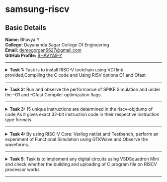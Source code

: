 <h1>samsung-riscv</h1>
<h2>Basic Details</h2>
<b>Name:</b> Bhavya Y
<br>
<b>College:</b> Dayananda Sagar College Of Engineering
<br>
<b>Email:</b> <a href="mailto:demogorgan6627@gmail.com">demogorgan6627@gmail.com</a>
<br>
<b>GitHub Profile:</b> <a href="https://github.com/BHAVYA9-Y">BHAVYA9-Y</a>
<hr>
<!-- Task 1 -->
<details>
<p><summary>
<b>Task 1:</b> Task is to install RISC-V toolchain using VDI link provided,Compiling the C code and Using RISV options O1 and Ofast
</summary></p>
<b>1. Install Ubuntu 18.04 LTS(beaver) on Oracle Virtual Machine Box and open VDI file provided</b>
<br><br>
<img src="https://github.com/BHAVYA9-Y/samsung-riscv/blob/main/Task%201/VM%20Box.png"  alt=Virtual Machine>
<br><br>
<b>2. Compiling C code </b>
<br><br>
<pre><code>cd
gedit sum1ton.c
gcc sum1ton.c
./a.out</code></pre>
<br>
<img src="https://github.com/BHAVYA9-Y/samsung-riscv/blob/main/Task%201/C%20Code.png" alt=C code>
<br><br>
<img src="https://github.com/BHAVYA9-Y/samsung-riscv/blob/main/Task%201/C%20Code%20Output.png"       alt=commands for c compilation>
<br><br>
<b>3. Object Dump and O1 & Ofast Output</b>
<br><br>
<pre><code>cat sum1ton.c
riscv64-unknown-elf-gcc -O1 -mabi=lp64 -march=rv64i -o sum1ton.o sum1ton.c
ls -ltr sum1ton.o
</code></pre>
<br>
<img src="https://github.com/BHAVYA9-Y/samsung-riscv/blob/main/Task%201/Assembly%20Commands.png"    alt=Commands >
<br><br>
<pre><code>riscv64-unknown-elf-objdump -d sum1ton.o |less </code></pre>
<br>
<img src="https://github.com/BHAVYA9-Y/samsung-riscv/blob/main/Task%201/Object%20Dump.png"  alt=Object dump>
<br><br>
<b>For O1: The number of instructions were 15.</b><br><br>
<img src="https://github.com/BHAVYA9-Y/samsung-riscv/blob/main/Task%201/O1%20Output.png"  alt=O1 output>
<br><br>
<pre><code>riscv64-unknown-elf-gcc -Ofast -mabi=lp64 -march=rv64i -o sum1ton.o sum1ton.c</code></pre>
<br>
<b>For Ofast: the number of instructions were 12.</b><br><br>
<img src="https://github.com/BHAVYA9-Y/samsung-riscv/blob/main/Task%201/Ofast%20Output.png"  alt=Ofast output>
<br><br>
</details>
<hr>
    

<!-- End of Task 1-->
<!-- Task 2 -->
<!-- Spike for Sum1ton -->				
<details>
<p><summary>
<b>Task 2:</b> Run and observe the performance of SPIKE Simulation and  under the -O1 and -Ofast Compiler optimization flags.
</summary></p>
<details>
<p><summary>1. Sum of Integers from 1 to n</summary></p>
<b>Debugging sum1ton.o for O1</b>
<pre><p><code>riscv64-unknown-elf-gcc -O1 -mabi=lp64 -march=rv64i -o sum1ton.o sum1ton.c
ls -ltr sum1ton.o
spike pk sum1ton.o
spike -d pk sum1ton.o</code></p></pre>
<b>O1 assembly output</b>
<pre>0000000000010184 &ltmain&gt:
   10184:       ff010113                addi    sp,sp,-16
   10188:       00113423                sd      ra,8(sp)
   1018c:       09600793                li      a5,150
   10190:       fff7879b                addiw   a5,a5,-1
   10194:       fe079ee3                bnez    a5,10190 &lt;main+0xc&gt;
   10198:       00003637                lui     a2,0x3
   1019c:       c3d60613                addi    a2,a2,-963 # 2c3d &lt;__BSS_END__+0x5710c&gt;
   101a0:       09600593                li      a1,150
   101a4:       00021537                lui     a0,0x21
   101a8:       19050513                addi    a0,a0,400 # 21190 &lt;__clzdi2+0x48&gt;
   101ac:       26c000ef                jal     ra,10418 &lt;printf&gt;
   101b0:       00000513                li      a0,0
   101b4:       00813083                ld      ra,8(sp)
   101b8:       01010113                addi    sp,sp,16
   101bc:       00008067                ret
</pre>
<p>15 instructions for O1</p>
<br>
<img src="https://github.com/BHAVYA9-Y/samsung-riscv/blob/main/Task%202/O1_spike_sum.png" alt="debugging O1">
<br><br>
<b>Debugging sum1ton.o for Ofast</b>
<pre><p><code>riscv64-unknown-elf-gcc -Ofast -mabi=lp64 -march=rv64i -o sum1ton.o sum1ton.c
spike pk sum1ton.o
spike -d pk sum1ton.o</code></p></pre>
<b>Ofast assembly output</b>
<pre>00000000000100b0 &ltmain&gt:
   100b0:       00003637                lui     a2,0x3
   100b4:       00021537                lui     a0,0x21
   100b8:       ff010113                addi    sp,sp,-16
   100bc:       c3d60613                addi    a2,a2,-963 # 2c3d &lt;main-0xd473&gt;
   100c0:       09600593                li      a1,150
   100c4:       18050513                addi    a0,a0,384 # 21180 &lt;__clzdi2+0x44&gt;
   100c8:       00113423                sd      ra,8(sp)
   100cc:       340000ef                jal     ra,1040c &lt;printf&gt;
   100d0:       00813083                ld      ra,8(sp)
   100d4:       00000513                li      a0,0
   100d8:       01010113                addi    sp,sp,16
   100dc:       00008067                ret
</pre>
<p>12 instructions for Ofast</p>
<br>
<img src="https://github.com/BHAVYA9-Y/samsung-riscv/blob/main/Task%202/Ofast_spike_sum.png" alt="debugging Ofast">
</details>	   
                                             <!-- Spike for Square -->	   
<details>
<p><summary>2. Square of a Number</summary></p>
<b>Compiling Square C program</b>
<pre><code>gedit square.c
gcc square.c
./a.out</code></pre>
<pre><code>#inlcude&ltstdio.h&gt
int main(){
               int num = 250;
               int square=num*num;
                printf("The square of %d is %d\n",n,square);
        return 0;
                       }
                   </code></pre>
<img src="https://github.com/BHAVYA9-Y/samsung-riscv/blob/main/Task%202/example%20c%20code%20.png", alt="Square Compilation">
<br><br>
<b>Debugging square.o for O1</b>
<pre><p><code>riscv64-unknown-elf-gcc -O1 -mabi=lp64 -march=rv64i -o square.o square.c
spike pk square.o
spike -d pk square.o</code></p></pre>
<b>O1 assembly output</b>
<pre>0000000000010184 &lt;main&gt;:
   10184:       ff010113                addi    sp,sp,-16
   10188:       00113423                sd      ra,8(sp)
   1018c:       0000f637                lui     a2,0xf
   10190:       42460613                addi    a2,a2,1060 # f424 &lt;register_fini-0xc8c&gt;
   10194:       0fa00593                li      a1,250
   10198:       00021537                lui     a0,0x21
   1019c:       18050513                addi    a0,a0,384 # 21180 &lt;__clzdi2+0x44&gt;
   101a0:       26c000ef                jal     ra,1040c &lt;printf&gt;
   101a4:       00000513                li      a0,0
   101a8:       00813083                ld      ra,8(sp)
   101ac:       01010113                addi    sp,sp,16
   101b0:       00008067                ret
</pre>
<p>12 instructions for O1</p>
<br>
<img src="https://github.com/BHAVYA9-Y/samsung-riscv/blob/main/Task%202/O1_spike_square.png",alt="Debug O1">
<br><br>
<b>Debugging square.o for Ofast</b>
<pre><p><code>riscv64-unknown-elf-gcc -Ofast -mabi=lp64 -march=rv64i -o square.o square.c
spike pk square.o
spike -d pk square.o</code></p></pre>
<b>Ofast assembly output</b>  
<pre>00000000000100b0 &lt;main&gt;:
   100b0:       0000f637                lui     a2,0xf
   100b4:       00021537                lui     a0,0x21
   100b8:       ff010113                addi    sp,sp,-16
   100bc:       42460613                addi    a2,a2,1060 # f424 &lt;main-0xc8c&gt;
   100c0:       0fa00593                li      a1,250
   100c4:       18050513                addi    a0,a0,384 # 21180 &lt;__clzdi2+0x44&gt;
   100c8:       00113423                sd      ra,8(sp)
   100cc:       340000ef                jal     ra,1040c &lt;printf&gt;
   100d0:       00813083                ld      ra,8(sp)
   100d4:       00000513                li      a0,0
   100d8:       01010113                addi    sp,sp,16
   100dc:       00008067                ret
</pre>
<p>12 instructions for Ofast</p>
<br>
<img src="https://github.com/BHAVYA9-Y/samsung-riscv/blob/main/Task%202/Ofast_spike_square.png",alt="Ofast debug">
<br><br>
</details>
</details>
<hr>   
                                              
<!-- End of Task 2-->
<!-- Task 3 -->
<!-- Objdump instructions-->
<details>
  <p><summary>
    <b>Task 3:</b> 15 unique instructions are determined in the riscv-objdump of code,As it gives exact 32-bit instruction code in their respective instruction type formats.
  </summary></p>
<!-- Task 3 -->   
<details>
	<p><summary>
		RISC-V Instruction Formats
	</summary></p>
<!-- Explaination -->
	
<h2>Instruction Types and Fields</h2>

<p> The RISC-V instructions are categorized into types based on their filed organization.Each type has specific fields like opcode,funct3,funct4,immediate values and register numbers. The types include:</p>

<b>&nbsp;&nbsp;&nbsp;&nbsp;&#183; R-Type:</b> Register Type <br>
<b>&nbsp;&nbsp;&nbsp;&nbsp;&#183; I-Type:</b> Immediate Type <br>
<b>&nbsp;&nbsp;&nbsp;&nbsp;&#183; S-Type:</b> Store Type <br>
<b>&nbsp;&nbsp;&nbsp;&nbsp;&#183; B-Type:</b> Branch Type <br>
<b>&nbsp;&nbsp;&nbsp;&nbsp;&#183; U-Type:</b> Upper Immediate Type <br>
<b>&nbsp;&nbsp;&nbsp;&nbsp;&#183; J-Type:</b> Jump Type <br>

<!-- R-Type -->

<h3>RISCV R-Type Instructions</h3>

<p>R-type instructions are used for operations that involve only registers. These instructions typically perform arithmetic, logical, and shift operations.</p>

<b>Format:</b><br>

<pre>
+----------------------------------------------------------------------------------------------------------------------------------+
  funct7[31:25](7-bits) | rs2[24:20](5-bits) | rs1[19:15](5-bits) | funct3[14:12](3-bits) | rd[11:7](5-bits) | opcode[6:0](7-bits)
+----------------------------------------------------------------------------------------------------------------------------------+
</pre>

<b>&nbsp;&nbsp;&nbsp;&nbsp;&#183; funct7:</b> Further specifies the operation.<br>
<b>&nbsp;&nbsp;&nbsp;&nbsp;&#183; rs2:</b> Second source register.<br>
<b>&nbsp;&nbsp;&nbsp;&nbsp;&#183; rs1:</b> First source register.<br>
<b>&nbsp;&nbsp;&nbsp;&nbsp;&#183; funct3:</b> Further specifies the operation.<br>
<b>&nbsp;&nbsp;&nbsp;&nbsp;&#183; rd:</b> Destination register.<br>
<b>&nbsp;&nbsp;&nbsp;&nbsp;&#183; opcode:</b> Specifies the operation.<br>

<!-- I-Type -->

<h3>RISCV I-Type Instructions</h3>

<p>I-Type instructions cover various operations, including immediate arithmetic, load operations, and certain control flow instructions.</p>

<b>Format:</b><br>

<pre>
+----------------------------------------------------------------------------------------------------------+
  imm[31:20](12-bits) | rs1[19:15](5-bits) | funct3[14:12](3-bits) | rd[11:7](5-bits) | opcode[6:0](7-bits)
+----------------------------------------------------------------------------------------------------------+
</pre>

<b>&nbsp;&nbsp;&nbsp;&nbsp;&#183; imm:</b> Immediate Value.<br>
<b>&nbsp;&nbsp;&nbsp;&nbsp;&#183; rs1:</b> First source register.<br>
<b>&nbsp;&nbsp;&nbsp;&nbsp;&#183; funct3:</b> Further specifies the operation.<br>
<b>&nbsp;&nbsp;&nbsp;&nbsp;&#183; rd:</b> Destination register.<br>
<b>&nbsp;&nbsp;&nbsp;&nbsp;&#183; opcode:</b> Specifies the operation.<br>

<!-- S-Type -->

<h3>RISCV S-Type Instructions</h3>

<p>S-type instructions are essential for accessing and manipulating data in memory.Used to store data from a register to memory.</p>

<b>Format:</b><br>

<pre>
+--------------------------------------------------------------------------------------------------------------------------------------------+
  imm[31:25](11:5)(7-bits) | rs2[24:20](5-bits) | rs1[19:15](5-bits) | funct3[14:12](3-bits) | imm[11:7](4:0)(5-bits) | opcode[6:0](7-bits)
+--------------------------------------------------------------------------------------------------------------------------------------------+
</pre>

<b>&nbsp;&nbsp;&nbsp;&nbsp;&#183; imm:</b> Immediate Value( split into imm[11:5] and imm[4:0]).<br>
<b>&nbsp;&nbsp;&nbsp;&nbsp;&#183; rs2:</b> Second source register.<br>
<b>&nbsp;&nbsp;&nbsp;&nbsp;&#183; rs1:</b> First source register.<br>
<b>&nbsp;&nbsp;&nbsp;&nbsp;&#183; funct3:</b> Further specifies the operation.<br>
<b>&nbsp;&nbsp;&nbsp;&nbsp;&#183; opcode:</b> Specifies the operation.<br>

<!-- B-Type -->
      
<h3>RISCV B-Type Instructions</h3>

<p>B-type instructions are crucial for implementing control flow in programs, enabling conditional execution of code blocks.Used for conditional branches, which alter the program flow based on a comparison of register values.</p>

<b>Format:</b><br>

<pre>
+---------------------------------------------------------------------------------------------------------------------------------------------------------------------------------------+
  imm[31](12)(1-bit) | imm[30:25](10:5)(6-bits) | rs2[24:20](5-bits) | rs1[19:15](5-bits) | funct3[14:12](3-bits) | imm[11:8](4:1)(4-bits) | imm[7](11)(1-bit) | opcode[6:0](7-bits)
+---------------------------------------------------------------------------------------------------------------------------------------------------------------------------------------+
</pre>

<b>&nbsp;&nbsp;&nbsp;&nbsp;&#183; imm:</b> Immediate Value( split into imm[12], imm[10:5], imm[4:1] and imm[11]).<br>
<b>&nbsp;&nbsp;&nbsp;&nbsp;&#183; rs2:</b> Second source register.<br>
<b>&nbsp;&nbsp;&nbsp;&nbsp;&#183; rs1:</b> First source register.<br>
<b>&nbsp;&nbsp;&nbsp;&nbsp;&#183; funct3:</b> Further specifies the operation.<br>
<b>&nbsp;&nbsp;&nbsp;&nbsp;&#183; opcode:</b> Specifies the operation.<br>

<!-- U-Type -->

<h3>RISCV U-Type Instructions</h3>

<p>U-Type instructions are used for operations like loading upper immediate (LUI) and adding upper immediate to PC (AUIPC).</p>

<b>Format:</b><br>

<pre>
+----------------------------------------------------------------------------------------------------------+
                  imm[31:12](20-bits)                |    rd[11:7](5-bits)      |     opcode[6:0](7-bits)
+----------------------------------------------------------------------------------------------------------+
</pre>

<b>&nbsp;&nbsp;&nbsp;&nbsp;&#183; imm:</b> Upper 20 bits of the immediate value.<br>
<b>&nbsp;&nbsp;&nbsp;&nbsp;&#183; rd:</b> Destination register.<br>
<b>&nbsp;&nbsp;&nbsp;&nbsp;&#183; opcode:</b> Specifies the operation.<br>

<!-- J-Type -->
      
<h3>RISCV J-Type Instructions</h3>

<p>J-type instructions in RISC-V are primarily used for unconditional jumps to specific target addresses within the program.They play a crucial role in controlling the flow of execution by transferring control to a different part of the code.</p>

<b>Format:</b><br>

<pre>
+---------------------------------------------------------------------------------------------------------------------------------------------------------------------------------------+
  imm[31](20)(1-bit) | imm[30:21](10:1)(10-bits) | imm[20](11)(1-bit) | imm[19:12](19:12)(8-bits) | rd[11:7](5-bits) | opcode[6:0](7-bits)
+---------------------------------------------------------------------------------------------------------------------------------------------------------------------------------------+
</pre>

<b>&nbsp;&nbsp;&nbsp;&nbsp;&#183; imm:</b> Immediate Value( split into imm[20], imm[10:1], imm[11] and imm[19:12]).<br>
<b>&nbsp;&nbsp;&nbsp;&nbsp;&#183; rd:</b> Destination register.<br>
<b>&nbsp;&nbsp;&nbsp;&nbsp;&#183; opcode:</b> Specifies the operation.<br>
</details>
<details>
    <summary>Machine Codes for Objectdump.</summary>
<b>Debugging code to get objdump instructions</b>
<pre><p><code>riscv64-unknown-elf-objdump -d square.o</code></p></pre>
<b>Ofast assembly output</b>
<pre> 00000000000100b0 &ltmain&gt:
   100b0:       00003637                lui     a2,0x3
   100b4:       00021537                lui     a0,0x21
   100b8:       ff010113                addi    sp,sp,-16
   100bc:       c3d60613                addi    a2,a2,-963 # 2c3d &lt;main-0xd473&gt;
   100c0:       09600593                li      a1,150
   100c4:       18050513                addi    a0,a0,384 # 21180 &lt;__clzdi2+0x44&gt;
   100c8:       00113423                sd      ra,8(sp)
   100cc:       340000ef                jal     ra,1040c &lt;printf&gt;
   100d0:       00813083                ld      ra,8(sp)
   100d4:       00000513                li      a0,0
   100d8:       01010113                addi    sp,sp,16
   100dc:       00008067                ret
</pre>
<br>
<img src="https://github.com/BHAVYA9-Y/samsung-riscv/blob/main/Task%203/Ofast%20objdump.png?raw=true">
<br><br>


<h3><b>32 bit instruction format for 15 unique RISC-V instructions:</b></h3>
<br>
<b>1.Instruction code for lui a2,0xf </b><br>
<br>
<img src="https://github.com/user-attachments/assets/bff39d8b-0317-4a2c-905f-05724cef98b0">
<br><br>
<p>
  It is an I-type riscv instruction <br>
<b>Breakdown:</b><br>
  a.opcode:0110111 <br>
  b.Destination register rd:01100(a2/x12) <br>
  c.Immediate imm[31:12]:0000 0000 0000 1111(0xf) <br>
</p>
<p>
<b>Machine code:</b> <br>
  <pre><p><code> Binary:0000000000001111011000110111 <br> Hexadecimal:000F637 </code></p></pre>
</p>
<b>2.Instruction code for lui a0,0x21</b> <br><br>
<img src="https://github.com/user-attachments/assets/8ee106e0-abc3-4a16-836b-a12ab9e41886">
<br><br>
<p>
   It is an I-type riscv instruction <br>
<b>Breakdown:</b> <br>
  a.opcode:0110111 <br>
  b.Destination register rd:01010(a0,x10) <br>
  c.Immediate imm[31:12]:0000 0010 0001 0000 0000 0000(0x21) <br>
</p>
<p>
<b>Machine code:</b> <br>
   <pre><p><code> Binary: 000000100001000000000000010100110111 <br> Hexadecimal: 0x21000537 </code></p></pre>
</p>
<b>3.Instruction code for addi sp,sp,-16</b> <br><br>
<img src="https://github.com/user-attachments/assets/098fe60b-6899-4cac-b9f2-94ade3154be8">
<br><br>
<p>
   It is an I-type riscv instruction <br>
<b>Breakdown:</b> <br>
  a.opcode:0010011 <br>
  b.Source register sp:00010(x2) <br>
  c.Destination register sp:00010(x2) <br>
  d.Immediate Imm[11:0]:111111111000(-16) <br>
  e.Funct3:000 <br>
</p>
<p>
<b>Machine code</b> <br>
   <pre><p><code> Binary:111111111000 00010 000 00010 001011 <br> Hexadecimal:0xfff08093</code></p></pre>
</p>
<b>4.Instruction code for addi a2,a2,1060</b> <br><br>
<img src="https://github.com/user-attachments/assets/7d8759ab-d47a-44ce-919c-3c8a36de29e1">
<br><br>
<p>
   It is an I-type riscv instruction <br>
<b>Breakdown:</b> <br>
  a.opcode:0010011 <br>
  b.Source register a2:01010(x10) <br>
  c.Destination register a2:01010(x10) <br>
  d.Imm[11:0]:000001000001(1060) <br>
  e.Funct3:000 <br>
</p>
<p>
<b>Machine code</b> <br>
   <pre><p><code> Binary:000001000001 01010 000 01010 0010011 <br> Hexadecimal:0x041 0x2A 0x0 0x2A 0x13</code></p></pre>
</p>
<b>5.Instruction code for li a1,250 </b> <br><br>
<img src="https://github.com/user-attachments/assets/de9d30ce-2ee5-4a8b-b34f-e1ec2060ccff">
<br><br>
<p>
  It is a pseudo riscv instruction<br>
  Translated to ADDI a1,x0,250 <br>
  <b>Breakdown:</b> <br>
  a.opcode:0010011 <br>
  b.Source register rs1:00000(x0) <br>
  c.Destination register rd:01011(a1=x11) <br>
  d.Imm[11:0]:000000111110(250) <br>
  e.Funct3:000 <br>
</p>
<p>
<b>Machine code</b> <br>
   <pre><p><code> Binary:000000111110 00000 000 01011 0010011 <br> Hexadecimal:0x07F00513</code></p></pre>
</p>
<b>6.Instruction code for addi a0,a0,384</b> <br><br>
<img src="https://github.com/user-attachments/assets/d465d684-14df-4a08-91aa-3c85d0ed94e1">
<br><br>
<p>
  It is an I-type riscv instruction <br>
  <b>Breakdown:</b> <br>
  a.opcode:0010011 <br>
  b.Source register rs1:01010(a0=x10) <br>
  c.Destination register rd:01010(a0=x10) <br>
  d.Imm[11:0]:000000001100(384) <br>
  e.Funct3:000 <br>
</p>
<p>
<b>Machine code</b> <br>
   <pre><p><code> Binary:000000001100 01010 000 01010 0010011 <br> Hexadecimal:00C 2A 0 2A 13</code></p></pre>
</p>
<b>7.Instruction code for sd ra,8(sp) </b> <br><br>
<img src="https://github.com/user-attachments/assets/b1e226c5-4c56-4772-b9d0-423112eb6b56">
<br><br>
<p>
  It is an S-type riscv instruction <br>
  <b>Breakdown:</b> <br>
  a.opcode:0100011 <br>
  b.Source register 1 rs1:00010(sp=x2) <br>
  c.Source register 2 rs2:00001(ra=x1) <br>
  d.Imm[11:5]:0000000 01000(8) <br>
  e.Funct3:011 <br>
</p>
<p>
<b>Machine code</b> <br>
   <pre><p><code> Binary:000000001000 00010 011 00001 0100011 <br> Hexadecimal:0x00826146</code></p></pre>
</p>
<b>8.Instruction code for jal ra,1040c </b> <br><br>
<img src="https://github.com/user-attachments/assets/36b70685-a5f2-4c9f-92d3-59abe405c5b9">
<br><br>
<p>
  It is an J-type riscv instruction <br>
  Offset:Address difference to 1040c(relative to pc),Assuming pc=100b4 <br> Offset=1040c-100b4=3c8 <br>
  <b>Breakdown:</b> <br>
  a.opcode:1101111<br>
  b.Destination register rd[11:7]:00001(x1=ra) <br>
  c.Offset[20]:0 <br>
  d.Offset[10:1]:0000111100(0x3c8 in bits) <br>
  e.Offest[11]:1 <br>
  f.Offset[19:12]:00000011<br>
</p>
<p>
<b>Machine code</b> <br>
   <pre><p><code> Binary:000000110011 1 0000111100 00001 1101111 <br> Hexadecimal:1B 1 FC 1 DF</code></p></pre>
</p>
<b>9.Instruction code for ld ra,8(sp)</b><br><br>
<img src="https://github.com/user-attachments/assets/c845e032-bc19-4988-b219-ee029af73100">
<br><br>
<p>
  It is an I-type riscv instruction <br>
  <b>Breakdown:</b> <br>
  a.opcode:0000011 <br>
  b.Source register rs1:00010(sp=x2) <br>
  c.Destination register rd:00001(ra=x1) <br>
  d.Imm[11:5]:0000000001000(8) <br>
  e.Funct3:011 <br>
</p>
<p>
<b>Machine code</b> <br>
   <pre><p><code> Binary:0000000001000 00010 011 00001 0000011 <br> Hexadecimal:0x00810203</code></p></pre>
</p>
<b>10.Instruction code for li a0,0 </b> <br><br>
<img src="https://github.com/user-attachments/assets/d08beabd-e9eb-48bb-bc80-6788a8b59cd9"> 
<br><br>
<p>
  It is a pseudo riscv instruction <br>
  <b>Breakdown:</b> <br>
  a.opcode:0010011 <br>
  b.Source register rs1:00000(x0=0) <br>
  c.Destination register rd:01010(x10=a0) <br>
  d.Imm[31:20]:(000000000000) <br>
  e.Funct3:000 <br>
</p>
<p>
<b>Machine code</b> <br>
   <pre><p><code> Binary:000000000000 00000 000 01010 0010011 <br> Hexadecimal:0x00000513</code></p></pre>
</p>
<b>11.Instruction code for addi sp,sp,16</b><br><br>
<img src="https://github.com/user-attachments/assets/caa587dd-1bdb-42fe-b612-b843281797eb">
<br><br>
<p>
  It is an I-type riscv instruction <br>
  <b>Breakdown:</b> <br>
  a.opcode:0010011 <br>
  b.Source register rs1:00010(sp=x2) <br>
  c.Destination register rd:00010(sp=x2) <br>
  d.Imm[11:0]:000000001000(16) <br>
  e.Funct3:000 <br>
</p>
<p>
<b>Machine code</b> <br>
   <pre><p><code> Binary:000000001000 00010 000 00010 0010011 <br> Hexadecimal:0x01008093</code></p></pre>
</p>
<b>12.Instruction code for ret</b><br>
<img src="https://github.com/user-attachments/assets/aa58be22-f30a-416a-a859-44fe45e61e51">
<br><br>
<p>
  It is a pesudo riscv instruction <br>
  It is similar to jalr Instruction <br>
  <b>Breakdown:</b> <br>
  a.opcode:1100111 <br>
  b.Source register rs1:00001(x1=ra) <br>
  c.Destination register rd:00000(x0=discard) <br>
  d.Imm[31:20]:000000000000 <br>
  e.Funct3:000 <br>
</p>
<p>
<b>Machine code</b> <br>
   <pre><p><code> Binary:000000000000 00001 000 00000 1100111<br> Hexadecimal:0x00008067</code></p></pre>
</p>
<b>13.Instruction code for auipc a5,0xffff0</b> <br><br>
<img src="https://github.com/user-attachments/assets/f26e0cc3-fb96-4e1d-b02b-25bc59d2486a">
<br><br>
<p>
  It is an U-type riscv instruction <br>
  <b>Breakdown:</b> <br>
  a.opcode:0010111 <br>
  b.Destination register rd:01111(a5=x15) <br>
  c.Imm[31:12]:00001111111111111111(0xffff) <br>
</p>
<p>
<b>Machine code</b> <br>
   <pre><p><code> Binary:00001111111111111111 01111 0010111<br> Hexadecimal:FFFF 17 17</code></p></pre>
</p>
<b>14.Instruction code for addi a5,a5,-224 </b> <br><br>
<img src="https://github.com/user-attachments/assets/fc8d8fcb-015d-4d5b-ac13-2288f78ec6d0">
<br><br>
<p>
  It is an I-type riscv instruction <br>
  <b>Breakdown:</b> <br>
  a.opcode:0010011 <br>
  b.Source register rs1:01111(a5) <br>
  c.Destination register rd:01111(a5) <br>
  d.Imm[11:0]:1111111111100000(-224 2's complement) <br>
  e.Funct3:000 <br>
</p>
<p>
<b>Machine code</b> <br>
   <pre><p><code> Binary:1111111111100000 01111 000 01111 001011<br> Hexadecimal:FFE0 1F 0 1F 2B</code></p></pre>
</p>
<b>15.Instruction code for beqz a5,100f8</b><br><br>
<img src="https://github.com/user-attachments/assets/f1fb17c8-f931-4de7-b4b1-fb691bcb2cae">
<br><br>
<p>
  It is a psuedo riscv instruction <br>
  <b>Breakdown:</b> <br>
  a.opcode:1100011 <br>
  b.Source register rs1:01111(a5) <br>
  c.Source register rs2:00000(x0) <br>
  d.Imm[11:0]:0000000111100000(100f8) <br>
  e.Funct3:000 <br>
</p>
<p>
<b>Machine code</b> <br>
   <pre><p><code> Binary:0000000111100000 01111 000 00000 1100011 <br> Hexadecimal:0x00F0780C3</code></p></pre>
</p>

</details>
</details>
<hr>
<!-- end of Task 3 -->
<!-- Task 4 -->
<details><summary><b>Task 4: </b>By using RISC-V Core: Verilog netlist and Testbench, perform an experiment of Functional Simulation using GTKWave and Observe the waveforms.</summary>
<h3>Steps:</h3>
1. Using suitable commands install the iverilog and GTKWave in ubuntu<br>
2. Compile the RISC-V Core: Verilog netlist and Testbench<br>
3. Observe the waveform output in GTKWave window<br>
<h4>Installing iverilog and GTKWave in Ubuntu:</h4>
<pre><code>sudo apt install iverilog gtkwave</code></pre>
<h3>Simulate and run the verilog code</h3>
<pre><code>iverilog -o iiitb_rv32i iiitb_rv32i.v iiitb_rv32i_tb.v
./iiitb_rv32i
gtkwave iiitb_rv32i.vcd</code></pre>
    <h4>GTKWave Window:</h4><br>
    <img src="https://github.com/BHAVYA9-Y/samsung-riscv/blob/main/Task%204/GTKWave%20Window.png" alt="GTKWave Window">
    <br><br>
    <h4>Hardcoded Instructions:</h4><br>
    <img src="https://github.com/BHAVYA9-Y/samsung-riscv/blob/main/Task%204/All%20instructions.jpg" alt="Hardcoded ISA">
    <br>
    <h3>Ouput Waveforms:</h3>
    <p>The output waveforms showing the instructions performed in a 5-stage pipelined architecture</p>
    <b><i>Instruction 1:</i></b><pre> ADD R6, R2, R1</pre>
<p>This instruction Adds values of registers R2 and R1 and stores the result in register R6, In this case 1 + 2 = 3.</p>
        <img src="https://github.com/BHAVYA9-Y/samsung-riscv/blob/main/Task%204/Instruction%201-%20ADD%20R6%2CR2%2CR1.png" alt="ADD R6, R2, R1">
    <br><br><b><i>Instruction 2:</i></b><pre> SUB R7, R1, R2</pre>
	<p>This instruction subtracts value of register R2 from R1 and stores the result in register R7, In this case 1 - 2 = -1.</p>
        <img src="https://github.com/BHAVYA9-Y/samsung-riscv/blob/main/Task%204/Instruction%202-%20SUB%20R7%2CR1%2CR2.png" alt="SUB R7, R1, R2">
    <br><br><b><i>Instruction 3:</i></b><pre> AND R8, R1, R3</pre>
	<p>This instruction executes bitwise "AND" between values of registers R1 and R3 and stores the result in register R8, In this case 01 & 11 = 01(1 in decimal).</p>
        <img src="https://github.com/BHAVYA9-Y/samsung-riscv/blob/main/Task%204/Instruction%203-%20AND%20R8%2CR1%2CR3.png" alt="AND R8, R1, R3">
    <br><br><b><i>Instruction 4:</i></b><pre> OR R9, R2, R5</pre>
	<p>This instruction executes bitwise "OR" between values of registers R2 and R5 and stores the result in register R9, In this case 010 | 101 = 111(7 in decimal).</p>
        <img src="https://github.com/BHAVYA9-Y/samsung-riscv/blob/main/Task%204/Instruction%204-%20OR%20R9%2CR2%2CR5.png" alt="OR R9, R2, R5">
    <br><br><b><i>Instruction 5:</i></b><pre> XOR R10, R1, R4</pre>
	<p>This instruction executes bitwise XOR between values of registers R1 and R4 and stores the result in register R10, In this case 001 ^ 100 = 101(5 in decimal).</p>
        <img src="https://github.com/BHAVYA9-Y/samsung-riscv/blob/main/Task%204/Instruction%205-XOR%20R10%2CR1%2CR4.png" alt="XOR R10, R1, R4">
    <br><br><b><i>Instruction 6:</i></b><pre> SLT R11, R2, R4</pre>
	<p>This instruction checks the values of registers R2 and R4 if value of R2 is less than value of R4, then register R11 is set to 1, In this case 2<4 so R11 is set to 1.</p>
        <img src="https://github.com/BHAVYA9-Y/samsung-riscv/blob/main/Task%204/Instruction%206-%20SLT%20R11%2CR2%2CR4.png" alt="SLT R11, R2, R4">
    <br><br><b><i>Instruction 7:</i></b><pre> ADDI R12, R4, 5</pre>
		<p>This instruction adds the immediate data 5 to the value in register R4 and stores the result in register R12, In this case 4 + 5 = 9.</p>
        <img src="https://github.com/BHAVYA9-Y/samsung-riscv/blob/main/Task%204/Instruction%207-%20ADDI%20R12%2CR4%2C5.png" alt="ADDI R12, R4, 5">
    <br><br><b><i>Instruction 8:</i></b><pre> SW R3, R1, 2</pre>
		<p>This instruction stores the register data @R1+2 into the memory, In this case 1 + 2 = 3.</p>
        <img src="https://github.com/BHAVYA9-Y/samsung-riscv/blob/main/Task%204/Instruction%208-%20SW%20R3%2CR1%2C2.png" alt="SW R3, R1, 2">
    <br><br><b><i>Instruction 9:</i></b><pre> LW R13, R1, 2</pre>
		<p>This instruction loads the register data @R1+2 into the register R13, In this case 1 + 2 = 3.</p>
        <img src="https://github.com/BHAVYA9-Y/samsung-riscv/blob/main/Task%204/Instruction%209-%20LW%20R13%2CR1%2C2.png" alt="LW R13, R1, 2">
    <br><br><b><i>Instruction 10:</i></b><pre> BEQ R0, R0, 15</pre>
		<p>This instruction Branches to 15 instructions ahead of current instruction if values of registers R0 equals R0, so Program Counter will be incremented by 15, In this case PC is 10 so new PC value will be 10+15=25.</p>
        <img src="https://github.com/BHAVYA9-Y/samsung-riscv/blob/main/Task%204/Instruction%2010-BEQ%20R0%2CR0%2C15.png" alt="BEQ R0, R0, 15">
    <br><br><b><i>Instruction 11:</i></b><pre> ADD R14, R2 R2</pre>
		<p> This instruction Adds values of registers R2 and R2 and stores the result in register R14, In this case 2 + 2 = 4.</p>
        <img src="https://github.com/BHAVYA9-Y/samsung-riscv/blob/main/Task%204/Instruction%2011-ADD%20R14%2CR2%2CR2.png">
    <br><br><b><i>Instruction 12:</i></b><pre> BNE R0, R1, 20</pre>
		<p>This instruction Branches to 20 instructions ahead of current instruction if values of registers R0 and R1 don't match , so Program Counter will be incremented by 20, In this case PC is 28 so new PC value will be 28+20=48.</p>
        <img src="https://github.com/BHAVYA9-Y/samsung-riscv/blob/main/Task%204/Instruction%2012-%20BNE%20R0%2CR1%2C20.png" alt="BNE R0, R1, 20">
    <br><br><b><i>Instruction 13:</i></b><pre> ADDI R12, R4, 5</pre>
		<p>This instruction adds the immediate data 5 to the value in register R4 and stores the result in register R12, In this case 4 + 5 = 9.</p>
        <img src="https://github.com/BHAVYA9-Y/samsung-riscv/blob/main/Task%204/Instruction%2013-ADDI%20R12%2CR4%2C5.png" alt="ADDI R12, R4, 5">
    <br><br><b><i>Instruction 14:</i></b><pre> SLL R15, R1, R2</pre>
		<p>This instruction shifts the value of register R1 to left by 2, (001)&lt;&lt;2=(100)4.</p>
        <img src="https://github.com/BHAVYA9-Y/samsung-riscv/blob/main/Task%204/Instruction%2014-%20SLL%20R15%2CR1%2CR2.png" alt="SLL R15, R1, R2">
    <br><br><b><i>Instruction 15:</i></b><pre> SRL R16, R4, R2</pre>
		<p>This instruction shifts the value of register R1 to right by 2, (100)&gt;&gt;2=(001)1.</p>
        <img src="https://github.com/BHAVYA9-Y/samsung-riscv/blob/main/Task%204/Instruction%2015-%20SRL%20R16%2CR4%2CR2.png" alt="SRL R16, R4, R2">
    <br><br>
    </details>
    <hr>
<!-- end of Task 4 -->
		<!-- Task 5 -->
<details><summary><b>Task 5</b>: Task is to implement any digital circuits using VSDSquadron Mini and check whether the building and uploading of C program file on RISCV processor works </summary>
<h2>Implementation of 1 Bit Comparator using VSDSquadron Mini</h2>

<h3><b>Overview</b></h3>
<p>This project involves the implementation of Comparator combinational circuit using VSDSquadron Mini, a RISCV based SoC development kit. A magnitude digital Comparator is a combinational circuit that compares two digital or binary numbers in order to find out whether one binary number is equal,less than, or greater than the other binary number. We logically design a circuit for which we will have two inputs one for A and the other for B and have three output terminals, one for A > B condition, one for A = B condition, and one for A < B condition.This project demonstrates the practical application of digital logic and RISC-V architecture in executing operations, reflecting the process of reading and writing of binary data through GPIO pins, implementing the operation of 1 Bit Comparator through digital logic gates which is simulated using PlatformIO IDEand thus displaying the outputs using LEDs. </p> 

<h3><b>Components Required</b> </h3>
<p> 
      1. VSDSquadron Mini<br>
      2. Push Buttons for Input of binary data<br>
      3. 3LEDs for displaying the Output<br>
      4. Breadboard<br>
      5. Jumper Wires<br>
      6. VS Code for Software Development<br>
      7. PlatformIO multi framework professional IDE<br>
</p>
<h3><b>Hardware Connections</b></h3>
<p>
  <b>Input:</b>
  Two inputs of single bit comparator are connected to the GPIO pins of VSDSquadron Mini via push buttons mounted on the breadboard.<br><br>
  <b>Outputs:</b>Three LEDs are connected to display the result of Comparator.<br><br>
  The GPIO pins are configured according to the Reference Mannual, ensuring the correct flow of signals between the components<br><br>
  </p>
<img src="https://github.com/BHAVYA9-Y/samsung-riscv/blob/main/Task%205/Breadboard%20connection.jpg"><br><br>
<h3><b>Truth Table to Verify the 1 Bit Comparator</b></h3>
<table>
        <tr>
            <th>A</th>
            <th>B</th>
            <th>A &gt; B</th>
            <th>A &lt; B</th>
            <th>A = B</th>
        </tr>
        <tr>
            <td>0</td>
            <td>0</td>
            <td align="center">0</td>
            <td align="center">0</td>
            <td align="center">1</td>
        </tr>
        <tr>
            <td >0</td>
            <td>1</td>
            <td align="center">0</td>
            <td align="center">1</td>
            <td align="center">0</td>
        </tr>
        <tr>
            <td>1</td>
            <td>0</td>
            <td align="center">1</td>
            <td align="center">0</td>
            <td align="center">0</td>
        </tr>
        <tr>
            <td>1</td>
            <td>1</td>
            <td align="center">0</td>
            <td align="center">0</td>
            <td align="center">1</td>
        </tr>
    </table>
  <h3><b>Code:</h3>
  <pre>
// 1-Bit Comparator Implementation

// Included the required header files
#include <stdio.h>
#include <debug.h>
#include <ch32v00x.h>

// Defining the Logic Gate Functions 
int and(int bit1, int bit2) {
    return bit1 & bit2;
}

int or(int bit1, int bit2) {
    return bit1 | bit2;
}

int xor(int bit1, int bit2) {
    return bit1 ^ bit2;
}

// Configuring GPIO Pins
void GPIO_Config(void) {
    GPIO_InitTypeDef GPIO_InitStructure = {0}; // structure variable used for GPIO configuration
    RCC_APB2PeriphClockCmd(RCC_APB2Periph_GPIOD, ENABLE); // to enable the clock for port D
    RCC_APB2PeriphClockCmd(RCC_APB2Periph_GPIOC, ENABLE); // to enable the clock for port C
    
 // Input Pins Configuration
    GPIO_InitStructure.GPIO_Pin = GPIO_Pin_1 | GPIO_Pin_2; // Pins for A and B
    GPIO_InitStructure.GPIO_Mode = GPIO_Mode_IPU; // Defined as Input Type (Pull-Up)
    GPIO_Init(GPIOD, &GPIO_InitStructure);

// Output Pins Configuration
    GPIO_InitStructure.GPIO_Pin = GPIO_Pin_4 | GPIO_Pin_5 | GPIO_Pin_6; // Pins for A > B, A < B, A == B
    GPIO_InitStructure.GPIO_Mode = GPIO_Mode_Out_PP; // Defined Output Type
    GPIO_InitStructure.GPIO_Speed = GPIO_Speed_50MHz; // Defined Speed
    GPIO_Init(GPIOC, &GPIO_InitStructure);
}

// The MAIN function responsible for the execution of the program
int main() {
    uint8_t A, B; // Declared the required variables
    uint8_t greater, less, equal; // Flags for comparison results

NVIC_PriorityGroupConfig(NVIC_PriorityGroup_1);
    SystemCoreClockUpdate();
    Delay_Init();
    GPIO_Config();

 while(1) {
        // Read inputs from GPIO pins
        A = GPIO_ReadInputDataBit(GPIOD, GPIO_Pin_1); // Read A
        B = GPIO_ReadInputDataBit(GPIOD, GPIO_Pin_2); // Read B

 // Comparator Logic
        greater = and(A, !B); // A > B if A is 1 and B is 0
        less = and(!A, B);    // A < B if A is 0 and B is 1
        equal = and(xor(A, B), 0); // A == B if A XOR B is 0

 // Output the results
        // A > B
        if(greater) {
            GPIO_WriteBit(GPIOC, GPIO_Pin_4, SET); // Set A > B pin high
        } else {
            GPIO_WriteBit(GPIOC, GPIO_Pin_4, RESET); // Set A > B pin low
        }

 // A < B
        if(less) {
            GPIO_WriteBit(GPIOC, GPIO_Pin_5, SET); // Set A < B pin high
        } else {
            GPIO_WriteBit(GPIOC, GPIO_Pin_5, RESET); // Set A < B pin low
        }

// A == B
        if(equal) {
            GPIO_WriteBit(GPIOC, GPIO_Pin_6, SET); // Set A == B pin high
        } else {
            GPIO_WriteBit(GPIOC, GPIO_Pin_6, RESET); // Set A == B pin low
        }
    }
    return 0;
}
  </pre>

</details>
<hr>
